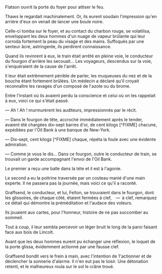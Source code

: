 Flatson ouvrit la porte du foyer pour attiser le feu.

Thaws le regardait machinalement. Or, ils eurent soudain l'impression qu'en arrière d'eux on venait de lancer une boule noire.

Celle-ci tomba sur le foyer, et au contact du charbon rouge, se volatilisa, enveloppant les deux hommes d'un nuage de vapeur brûlante qui leur corroda fortement la peau du visage et des mains. Suffoqués par une senteur âcre, astringente, ils perdirent connaissance.

Quand ils revinrent à eux, le train était arrêté en pleine voie, le conducteur du fourgon d'arrière les secouait... Les voyageurs, descendus sur la voie, s'enquéraient de la cause de l'arrêt.

Il leur était extrêmement pénible de parler, les muqueuses du nez et de la bouche étant fortement brûlées. Un médecin a déclaré qu'il croyait reconnaître les ravages d'un composé de l'azote ou du brome.

Entre l'instant où ils avaient perdu la conscience et celui où on les rappelait à eux, voici ce qui s'était passé.

— Ah ! Ah ! murmurèrent les auditeurs, impressionnés par le récit.

— Dans le fourgon de tête, accroché immédiatement après le tender, avaient été chargées dix-sept barres d'or, de cent kilogs [^FIXME] chacune, expédiées par l'Oil Bank à une banque de New-York.

— Dix-sept, cent kilogs [^FIXME] chaque, répéta la foule avec une évidente admiration.

— Comme je vous le dis... Dans ce fourgon, outre le conducteur de train, se trouvait un garde accompagnant l'envoi de l'Oil Bank.

Le premier a reçu une balle dans la téte et il est à l'agonie.

Le second a eu la poitrine traversée par un couteau manié d'une main experte. Il ne passera pas la journée, mais voici ce qu'il a raconté.

Graffsend, le conducteur, et lui, Felton, se trouvaient dans le fourgon, dont les glissoires, de chaque côté, étaient fermées à clef, —  à clef, remarquez ce détail qui démontre la préméditation et l'audace des voleurs.

Ils jouaient aux cartes, pour l'honneur, histoire de ne pas succomber au sommeil.

Tout à coup, il leur sembla percevoir un léger bruit le long de la paroi faisant face aux bois de Lincolt.

Avant que les deux hommes eurent pu échanger une réflexion, le loquet de la porte glissa, évidemment actionné par une fausse clef.

Graffsend bondit vers le frein à main, avec l'intention de 1'actionner et de déclencher la sonnerie d'alarme. Il n'en eut pas le loisir. Une détonation retenti, et le malheureux roula sur le sol le crâne troué.
